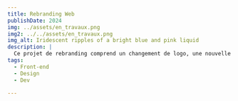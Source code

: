 ```yaml
---
title: Rebranding Web
publishDate: 2024
img: ../assets/en_travaux.png
img2: ../../assets/en_travaux.png
img_alt: Iridescent ripples of a bright blue and pink liquid
description: |
  Ce projet de rebranding comprend un changement de logo, une nouvelle palette de couleurs, une typographie moderne et une refonte du site. L'objectif est de moderniser le site et d'améliorer l'expérience utilisateur, tout en revitalisation l'identité visuelle
tags:
  - Front-end
  - Design
  - Dev
  
---
```


